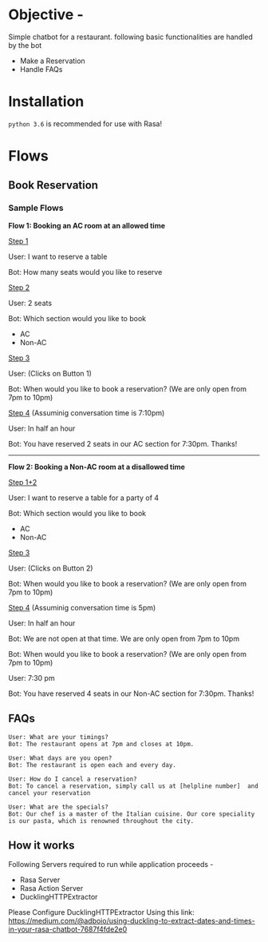 # Objective - 
Simple chatbot for a restaurant.
following basic functionalities are handled by the bot
- Make a Reservation
- Handle FAQs

# Installation

`python 3.6` is recommended for use with Rasa!

# Flows
## Book Reservation

### Sample Flows

**Flow 1: Booking an AC room at an allowed time**

<ins>Step 1</ins>

User: I want to reserve a table

Bot: How many seats would you like to reserve

<ins>Step 2</ins>

User: 2 seats

Bot: Which section would you like to book
- AC
- Non-AC

<ins>Step 3</ins>

User: (Clicks on Button 1)

Bot: When would you like to book a reservation? (We are only open from 7pm to 10pm)

<ins>Step 4</ins> (Assuminig conversation time is 7:10pm)

User: In half an hour

Bot: You have reserved 2 seats in our AC section for 7:30pm. Thanks!

---

**Flow 2: Booking a Non-AC room at a disallowed time**

<ins>Step 1+2</ins>

User: I want to reserve a table for a party of 4

Bot: Which section would you like to book
- AC
- Non-AC

<ins>Step 3</ins>

User: (Clicks on Button 2)

Bot: When would you like to book a reservation? (We are only open from 7pm to 10pm)

<ins>Step 4</ins> (Assuminig conversation time is 5pm)

User: In half an hour

Bot: We are not open at that time. We are only open from 7pm to 10pm

Bot: When would you like to book a reservation? (We are only open from 7pm to 10pm)

User: 7:30 pm

Bot: You have reserved 4 seats in our Non-AC section for 7:30pm. Thanks!


## FAQs
```
User: What are your timings?
Bot: The restaurant opens at 7pm and closes at 10pm.

User: What days are you open?
Bot: The restaurant is open each and every day.

User: How do I cancel a reservation?
Bot: To cancel a reservation, simply call us at [helpline number]  and cancel your reservation

User: What are the specials?
Bot: Our chef is a master of the Italian cuisine. Our core speciality is our pasta, which is renowned throughout the city.
```

 
## How it works
Following Servers required to run while application proceeds -

* Rasa Server
* Rasa Action Server
* DucklingHTTPExtractor 

Please Configure DucklingHTTPExtractor Using this link: https://medium.com/@adboio/using-duckling-to-extract-dates-and-times-in-your-rasa-chatbot-7687f4fde2e0

